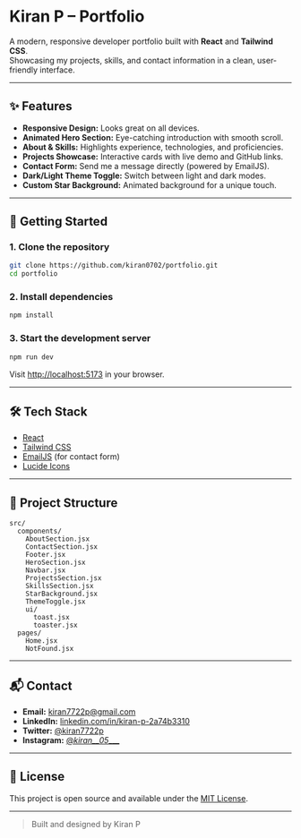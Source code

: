 # Kiran P – Portfolio

A modern, responsive developer portfolio built with **React** and **Tailwind CSS**.  
Showcasing my projects, skills, and contact information in a clean, user-friendly interface.

---

## ✨ Features

- **Responsive Design:** Looks great on all devices.
- **Animated Hero Section:** Eye-catching introduction with smooth scroll.
- **About & Skills:** Highlights experience, technologies, and proficiencies.
- **Projects Showcase:** Interactive cards with live demo and GitHub links.
- **Contact Form:** Send me a message directly (powered by EmailJS).
- **Dark/Light Theme Toggle:** Switch between light and dark modes.
- **Custom Star Background:** Animated background for a unique touch.

---

## 🚀 Getting Started

### 1. Clone the repository

```bash
git clone https://github.com/kiran0702/portfolio.git
cd portfolio
```

### 2. Install dependencies

```bash
npm install
```

### 3. Start the development server

```bash
npm run dev
```

Visit [http://localhost:5173](http://localhost:5173) in your browser.

---

## 🛠️ Tech Stack

- [React](https://react.dev/)
- [Tailwind CSS](https://tailwindcss.com/)
- [EmailJS](https://www.emailjs.com/) (for contact form)
- [Lucide Icons](https://lucide.dev/)

---

## 📁 Project Structure

```
src/
  components/
    AboutSection.jsx
    ContactSection.jsx
    Footer.jsx
    HeroSection.jsx
    Navbar.jsx
    ProjectsSection.jsx
    SkillsSection.jsx
    StarBackground.jsx
    ThemeToggle.jsx
    ui/
      toast.jsx
      toaster.jsx
  pages/
    Home.jsx
    NotFound.jsx
```

---

## 📬 Contact

- **Email:** kiran7722p@gmail.com
- **LinkedIn:** [linkedin.com/in/kiran-p-2a74b3310](https://www.linkedin.com/in/kiran-p-2a74b3310/)
- **Twitter:** [@kiran7722p](https://x.com/kiran7722p)
- **Instagram:** [@_kiran__05____](https://www.instagram.com/_kiran__05____)

---

## 📄 License

This project is open source and available under the [MIT License](LICENSE).

---

> Built and designed by Kiran P
